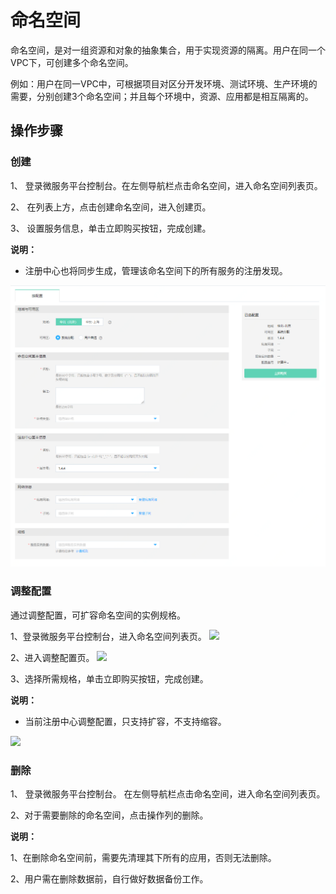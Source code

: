 # 命名空间
命名空间，是对一组资源和对象的抽象集合，用于实现资源的隔离。用户在同一个VPC下，可创建多个命名空间。

例如：用户在同一VPC中，可根据项目对区分开发环境、测试环境、生产环境的需要，分别创建3个命名空间；并且每个环境中，资源、应用都是相互隔离的。
 


## 操作步骤

### 创建

1、	登录微服务平台控制台。在左侧导航栏点击命名空间，进入命名空间列表页。

2、	在列表上方，点击创建命名空间，进入创建页。

3、	设置服务信息，单击立即购买按钮，完成创建。

**说明：**

-  注册中心也将同步生成，管理该命名空间下的所有服务的注册发现。

![](../../../../image/Internet-Middleware/JD-Distributed-Service-Framework/np-create-1.png)



### 调整配置

通过调整配置，可扩容命名空间的实例规格。

1、登录微服务平台控制台，进入命名空间列表页。
 ![](../../../../../image/Internet-Middleware/JD-Distributed-Service-Framework/mmkj-list.png)

2、进入调整配置页。
 ![](../../../../../image/Internet-Middleware/JD-Distributed-Service-Framework/mmkj-tzpz.png)

3、选择所需规格，单击立即购买按钮，完成创建。

**说明：**

-  当前注册中心调整配置，只支持扩容，不支持缩容。

  ![](../../../../../image/Internet-Middleware/JD-Distributed-Service-Framework/zczx-yyks.png)
  
 
 
 
 ### 删除

1、	登录微服务平台控制台。	在左侧导航栏点击命名空间，进入命名空间列表页。

2、对于需要删除的命名空间，点击操作列的删除。


**说明：**

1、在删除命名空间前，需要先清理其下所有的应用，否则无法删除。

2、用户需在删除数据前，自行做好数据备份工作。


